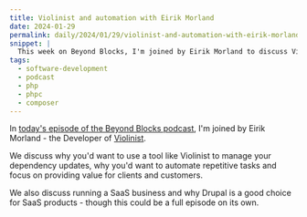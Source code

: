 ```yaml
---
title: Violinist and automation with Eirik Morland
date: 2024-01-29
permalink: daily/2024/01/29/violinist-and-automation-with-eirik-morland
snippet: |
  This week on Beyond Blocks, I'm joined by Eirik Morland to discuss Violinist - a tool for automating PHP dependency updates.
tags:
  - software-development
  - podcast
  - php
  - phpc
  - composer
---
```


In [today's episode of the Beyond Blocks podcast][episode], I'm joined by Eirik Morland - the Developer of [Violinist].

We discuss why you'd want to use a tool like Violinist to manage your dependency updates, why you'd want to automate repetitive tasks and focus on providing value for clients and customers.

We also discuss running a SaaS business and why Drupal is a good choice for SaaS products - though this could be a full episode on its own.

[episode]: {{site.url}}/podcast/8-eirik-morland-violinist
[violinist]: https://violinist.io
